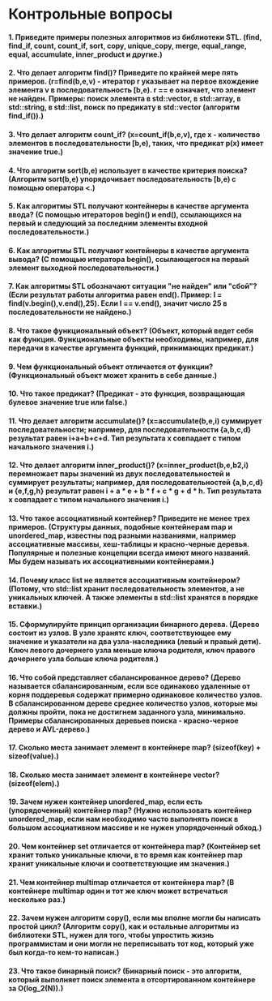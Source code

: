 # Контрольные вопросы

#### 1. Приведите примеры полезных алгоритмов из библиотеки STL. (find, find_if, count, count_if, sort, copy, unique_copy, merge, equal_range, equal, accumulate, inner_product и другие.)

#### 2. Что делает алгоритм find()? Приведите по крайней мере пять примеров. (r=find(b,e,v) - итератор r указывает на первое вхождение элемента v в последовательность [b,e). r == e означает, что элемент не найден. Примеры: поиск элемента в std::vector, в std::array, в std::string, в std::list, поиск по предикату в std::vector (алгоритм find_if()).)

#### 3. Что делает алгоритм count_if? (x=count_if(b,e,v), где x - количество элементов в последовательности [b,e), таких, что предикат p(x) имеет значение true.) 

#### 4. Что алгоритм sort(b,e) использует в качестве критерия поиска? (Алгоритм sort(b,e) упорядочивает последовательность [b,e) с помощью оператора <.)

#### 5. Как алгоритмы STL получают контейнеры в качестве аргумента ввода? (С помощью итераторов begin() и end(), ссылающихся на первый и следующий за последним элементы входной последовательности.)

#### 6. Как алгоритмы STL получают контейнеры в качестве аргумента вывода? (С помощью итератора begin(), ссылающегося на первый элемент выходной последовательности.)

#### 7. Как алгоритмы STL обозначают ситуации "не найден" или "сбой"? (Если результат работы алгоритма равен end(). Пример: l = find(v.begin(),v.end(),25). Если l == v.end(), значит число 25 в последовательности не найдено.)

#### 8. Что такое функциональный объект? (Объект, который ведет себя как функция. Функциональные объекты необходимы, например, для передачи в качестве аргумента функций, принимающих предикат.)

#### 9. Чем функциональный объект отличается от функции? (Функциональный объект может хранить в себе данные.)

#### 10. Что такое предикат? (Предикат - это функция, возвращающая булевое значение true или false.)

#### 11. Что делает алгоритм accumulate()? (x=accumulate(b,e,i) суммирует последовательности; например, для последовательности {a,b,c,d} результат равен i+a+b+c+d. Тип результата x совпадает с типом начального значения i.)

#### 12. Что делает алгоритм inner_product()? (x=inner_product(b,e,b2,i) перемножает пары значений из двух последовательностей и суммирует результаты; например, для последовательностей {a,b,c,d} и {e,f,g,h} результат равен i + a * e + b * f + c * g + d * h. Тип результата x совпадает с типом начального значения i.)

#### 13. Что такое ассоциативный контейнер? Приведите не менее трех примеров. (Структуры данных, подобные контейнерам map и unordered_map, известны под разными названиями, например ассоциативные массивы, хеш-таблицы и красно-черные деревья. Популярные и полезные концепции всегда имеют много названий. Мы будем называть их ассоциативными контейнерами.)

#### 14. Почему класс list не является ассоциативным контейнером? (Потому, что std::list хранит последовательность элементов, а не уникальных ключей. А также элементы в std::list хранятся в порядке вставки.)

#### 15. Сформулируйте принцип организации бинарного дерева. (Дерево состоит из узлов. В узле хранятс ключ, соответствующее ему значение и указатели на два узла-наследника (левый и правый дети). Ключ левого дочернего узла меньше ключа родителя, ключ правого дочернего узла больше ключа родителя.)

#### 16. Что собой представляет сбалансированное дерево? (Дерево называется сбалансированным, если все одинаково удаленные от корня поддеревья содержат примерно одинаковое количество узлов. В сбалансированном дереве среднее количество узлов, которые мы должны пройти, пока не достигнем заданного узла, минимально. Примеры сбалансированных деревьев поиска - красно-черное дерево и AVL-дерево.)

#### 17. Сколько места занимает элемент в контейнере map? (sizeof(key) + sizeof(value).)

#### 18. Сколько места занимает элемент в контейнере vector? (sizeof(elem).)

#### 19. Зачем нужен контейнер unordered_map, если есть (упорядоченный) контейнер map? (Нужно использовать контейнер unordered_map, если нам необходимо часто выполнять поиск в большом ассоциативном массиве и не нужен упорядоченный обход.)

#### 20. Чем контейнер set отличается от контейнера map? (Контейнер set хранит только уникальные ключи, в то время как контейнер map хранит уникальные ключи и соответствующие им значения.)

#### 21. Чем контейнер multimap отличается от контейнера map? (В контейнере multimap один и тот же ключ может встречаться несколько раз.)

#### 22. Зачем нужен алгоритм copy(), если мы вполне могли бы написать простой цикл? (Алгоритм copy(), как и остальные алгоритмы из библиотеки STL, нужен для того, чтобы упростить жизнь программистам и они могли не переписывать тот код, который уже был когда-то кем-то написан.)

#### 23. Что такое бинарный поиск? (Бинарный поиск - это алгоритм, который выполняет поиск элемента в отсортированном контейнере за O(log_2(N)).)